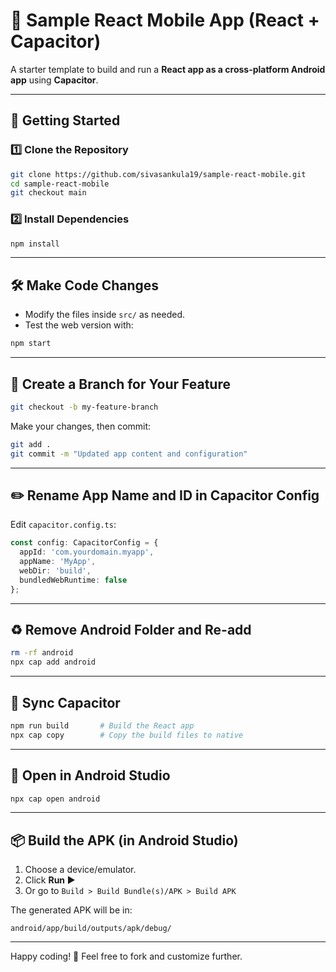 # 📱 Sample React Mobile App (React + Capacitor)

A starter template to build and run a **React app as a cross-platform Android app** using **Capacitor**.

---

## 🚀 Getting Started

### 1️⃣ Clone the Repository

```bash
git clone https://github.com/sivasankula19/sample-react-mobile.git
cd sample-react-mobile
git checkout main
```

### 2️⃣ Install Dependencies

```bash
npm install
```

---

## 🛠 Make Code Changes

- Modify the files inside `src/` as needed.
- Test the web version with:

```bash
npm start
```

---

## 🌿 Create a Branch for Your Feature

```bash
git checkout -b my-feature-branch
```

Make your changes, then commit:

```bash
git add .
git commit -m "Updated app content and configuration"
```

---

## ✏️ Rename App Name and ID in Capacitor Config

Edit `capacitor.config.ts`:

```ts
const config: CapacitorConfig = {
  appId: 'com.yourdomain.myapp',
  appName: 'MyApp',
  webDir: 'build',
  bundledWebRuntime: false
};
```

---

## ♻️ Remove Android Folder and Re-add

```bash
rm -rf android
npx cap add android
```

---

## 🔁 Sync Capacitor

```bash
npm run build       # Build the React app
npx cap copy        # Copy the build files to native
```

---

## 📱 Open in Android Studio

```bash
npx cap open android
```

---

## 📦 Build the APK (in Android Studio)

1. Choose a device/emulator.
2. Click **Run ▶️**
3. Or go to `Build > Build Bundle(s)/APK > Build APK`

The generated APK will be in:

```
android/app/build/outputs/apk/debug/
```

---

Happy coding! 🚀 Feel free to fork and customize further.